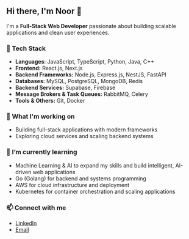 ## Hi there, I'm Noor 👋

I'm a **Full-Stack Web Developer** passionate about building scalable applications and clean user experiences.  

### 🚀 Tech Stack
- **Languages**: JavaScript, TypeScript, Python, Java, C++
- **Frontend:** React.js, Next.js  
- **Backend Frameworks:** Node.js, Express.js, NestJS, FastAPI  
- **Databases:** MySQL, PostgreSQL, MongoDB, Redis  
- **Backend Services:** Supabase, Firebase  
- **Message Brokers & Task Queues:** RabbitMQ, Celery  
- **Tools & Others:** Git, Docker  

### 🔭 What I'm working on
- Building full-stack applications with modern frameworks  
- Exploring cloud services and scaling backend systems  

### 🌱 I’m currently learning
- Machine Learning & AI to expand my skills and build intelligent, AI-driven web applications
- Go (Golang) for backend and systems programming  
- AWS for cloud infrastructure and deployment  
- Kubernetes for container orchestration and scaling applications  

### 📫 Connect with me
- [LinkedIn](https://www.linkedin.com/in/noorfatima1012/)  
- [Email](nfatima101204@gmail.com)  
 

<!--
**NoorFatima01/NoorFatima01** is a ✨ _special_ ✨ repository because its `README.md` (this file) appears on your GitHub profile.

Here are some ideas to get you started:

- 🔭 I’m currently working on ...
- 🌱 I’m currently learning ...
- 👯 I’m looking to collaborate on ...
- 🤔 I’m looking for help with ...
- 💬 Ask me about ...
- 📫 How to reach me: ...
- 😄 Pronouns: ...
- ⚡ Fun fact: ...
-->

